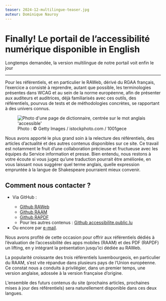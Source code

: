 ```yaml
---
teaser: 2024-12-multilingue-teaser.jpg
auteur: Dominique Nauroy
---
```

 <hgroup> <h1><span lang="en">Finally!</span> Le portail de l’accessibilité numérique disponible <span lang="en">in English</span></h1> 
 <p>Longtemps demandée, la version multilingue de notre portail voit enfin le jour</p>
</hgroup>
<hr>
<div class="intro"> 
    <p>Pour les référentiels, et en particulier le RAWeb, dérivé du RGAA français, l’exercice a consisté à reprendre, autant que possible, les terminologies présentes dans WCAG et au sein de la norme européenne, afin de présenter aux auditeurs et auditrices, déjà familiarisés avec ces outils, des référentiels, pourvus de tests et de méthodologies concrètes, se rapportant à des univers connus.</p>
</div>
<figure role="group" aria-label="Photo: © Getty Images / istockphoto.com / 1001gece" class="pic"> <img src="../../../../content/fr/news/img/2024-12-multilingue.jpg" alt="Photo d'une page de dictionnaire, centrée sur le mot anglais 'accessible'"> <figcaption>Photo&nbsp;: © Getty Images / istockphoto.com / 1001gece</figcaption>
</figure>
<p>Nous avons apporté le plus grand soin à la relecture des référentiels, des articles d’actualité et des autres contenus disponibles sur ce site. Ce travail est notamment le fruit d’une collaboration précieuse et fructueuse avec les équipes du Service information et presse. Bien entendu, nous restons à votre écoute si vous jugez qu’une traduction pourrait être améliorée, en vous laissant nous suggérer quel terme anglais, quelle expression empruntée à la langue de Shakespeare pourraient mieux convenir.</p>
<h2>Comment nous contacter ?</h2>
<ul>
<li>Via GitHub&nbsp;:</li>
<ul>
<li><a href="https://github.com/accessibility-luxembourg/ReferentielAccessibiliteWeb">Github RAWeb</a></li>
<li><a href="https://github.com/accessibility-luxembourg/ReferentielAccessibiliteMobile">Github RAAM</a></li>
<li><a href="https://github.com/accessibility-luxembourg/ReferentielAccessibilitePDF">Github RAPDF</a></li>
<li>Pour les autres contenus&nbsp;: <a href="https://github.com/accessibility-luxembourg/accessibilite.public.lu">Github accessibilite.public.lu</a></li>
</ul>
<li>Ou encore par <a href="https://accessibilite.public.lu/fr/contact.html">e-mail</a>.</li>
</ul>
<p>Nous avons profité de cette occasion pour offrir aux référentiels dédiés à l’évaluation de l’accessibilité des apps mobiles (RAAM) et des PDF (RAPDF) un lifting, en y intégrant la présentation jusqu’ici dédiée au RAWeb.</p>
<p>La popularité croissante des trois référentiels luxembourgeois, en particulier du RAAM, s’est vite répandue dans plusieurs pays de l’Union européenne. Ce constat nous a conduits à privilégier, dans un premier temps, une version anglaise, adossée à la version française d’origine.</p>
<p>L’ensemble des futurs contenus du site (prochains articles, prochaines mises à jour des référentiels) sera naturellement disponible dans ces deux langues.</p>